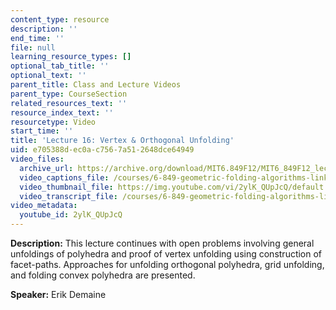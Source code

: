 ```yaml
---
content_type: resource
description: ''
end_time: ''
file: null
learning_resource_types: []
optional_tab_title: ''
optional_text: ''
parent_title: Class and Lecture Videos
parent_type: CourseSection
related_resources_text: ''
resource_index_text: ''
resourcetype: Video
start_time: ''
title: 'Lecture 16: Vertex & Orthogonal Unfolding'
uid: e705388d-ec0a-c756-7a51-2648dce64949
video_files:
  archive_url: https://archive.org/download/MIT6.849F12/MIT6_849F12_lec16_300k.mp4
  video_captions_file: /courses/6-849-geometric-folding-algorithms-linkages-origami-polyhedra-fall-2012/fdcc6abeaba0594e96dee75a3f5999dc_2ylK_QUpJcQ.vtt
  video_thumbnail_file: https://img.youtube.com/vi/2ylK_QUpJcQ/default.jpg
  video_transcript_file: /courses/6-849-geometric-folding-algorithms-linkages-origami-polyhedra-fall-2012/72513cd4d3cfc640063267fbe87f1ff7_2ylK_QUpJcQ.pdf
video_metadata:
  youtube_id: 2ylK_QUpJcQ
---
```


**Description:** This lecture continues with open problems involving general unfoldings of polyhedra and proof of vertex unfolding using construction of facet-paths. Approaches for unfolding orthogonal polyhedra, grid unfolding, and folding convex polyhedra are presented.

**Speaker:** Erik Demaine